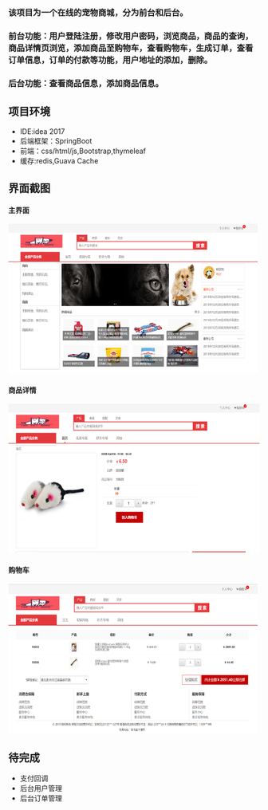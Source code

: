 ### 该项目为一个在线的宠物商城，分为前台和后台。
### 前台功能：用户登陆注册，修改用户密码，浏览商品，商品的查询，商品详情页浏览，添加商品至购物车，查看购物车，生成订单，查看订单信息，订单的付款等功能，用户地址的添加，删除。
### 后台功能：查看商品信息，添加商品信息。
## 项目环境
- IDE:idea 2017
- 后端框架：SpringBoot
- 前端：css/html/js,Bootstrap,thymeleaf
- 缓存:redis,Guava Cache
## 界面截图
#### 主界面
<img src="https://github.com/Yangyc07/petstore/blob/master/%E4%B8%BB%E9%A1%B5.png" width="500" height="300"></a>

#### 商品详情
<img src="https://github.com/Yangyc07/petstore/blob/master/%E5%95%86%E5%93%81%E8%AF%A6%E6%83%85.png" height="300"></a>

#### 购物车
<img src="https://github.com/Yangyc07/petstore/blob/master/%E8%B4%AD%E7%89%A9%E8%BD%A6.png" width="500" height="300"></a>

## 待完成
- 支付回调
- 后台用户管理
- 后台订单管理

